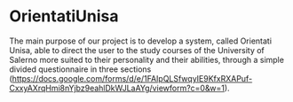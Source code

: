 # OrientatiUnisa
The main purpose of our project is to develop a system, called Orientati Unisa, able to direct the user to the study courses of the University of Salerno more suited to their personality and their abilities, through a simple divided questionnaire in three sections (https://docs.google.com/forms/d/e/1FAIpQLSfwqyIE9KfxRXAPuf-CxxyAXrqHmi8nYjbz9eahlDkWJLaAYg/viewform?c=0&w=1).

